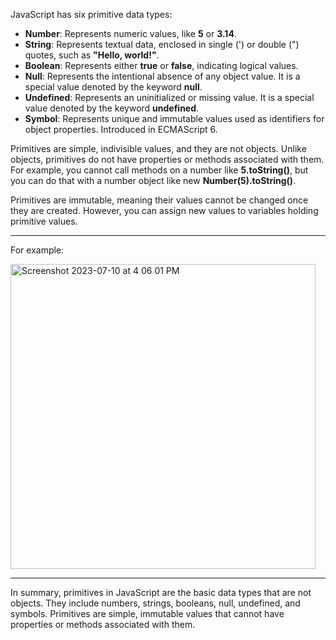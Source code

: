 JavaScript has six primitive data types:

* **Number**: Represents numeric values, like **5** or **3.14**.
* **String**: Represents textual data, enclosed in single (') or double (") quotes, such as **"Hello, world!"**.
* **Boolean**: Represents either **true** or **false**, indicating logical values.
* **Null**: Represents the intentional absence of any object value. It is a special value denoted by the keyword **null**.
* **Undefined**: Represents an uninitialized or missing value. It is a special value denoted by the keyword **undefined**.
* **Symbol**: Represents unique and immutable values used as identifiers for object properties. Introduced in ECMAScript 6.

Primitives are simple, indivisible values, and they are not objects. Unlike objects, primitives do not have properties or methods associated with them. For example, you cannot call methods on a number like **5.toString()**, but you can do that with a number object like new **Number(5).toString()**.

Primitives are immutable, meaning their values cannot be changed once they are created. However, you can assign new values to variables holding primitive values. 


***
For example:


<img width="488" alt="Screenshot 2023-07-10 at 4 06 01 PM" src="https://github.com/ERA-Solutions-LLC/JavaScript-Intermediate-Assignments/assets/92329761/0394a5ef-e423-4fa8-aa3e-25624f490054">


***

In summary, primitives in JavaScript are the basic data types that are not objects. They include numbers, strings, booleans, null, undefined, and symbols. Primitives are simple, immutable values that cannot have properties or methods associated with them.

